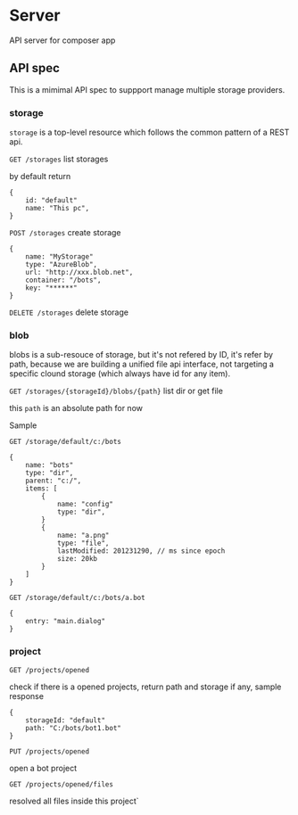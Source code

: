 # Server
API server for composer app

## API spec
This is a mimimal API spec to suppport manage multiple storage providers. 

### storage

`storage` is a top-level resource which follows the common pattern of a REST api. 

`GET /storages` list storages

by default return 
```
{
    id: "default"
    name: "This pc",
}
```

`POST /storages` create storage

```
{
    name: "MyStorage"
    type: "AzureBlob",
    url: "http://xxx.blob.net",
    container: "/bots",
    key: "******"
}
```

`DELETE /storages` delete storage


### blob
blobs is a sub-resouce of storage, but it's not refered by ID, it's refer by path, because we are building a unified file api interface, not targeting a specific clound storage (which always have id for any item).  

`GET /storages/{storageId}/blobs/{path}` list dir or get file

this `path` is an absolute path for now

Sample 
```
GET /storage/default/c:/bots

{
    name: "bots"
    type: "dir",
    parent: "c:/",
    items: [
        {
            name: "config"
            type: "dir",
        }
        {
            name: "a.png"
            type: "file",
            lastModified: 201231290, // ms since epoch
            size: 20kb
        }
    ]
}

GET /storage/default/c:/bots/a.bot 

{
    entry: "main.dialog"
}
```

### project

`GET /projects/opened`

check if there is a opened projects, return path and storage if any, sample response
``` 
{
    storageId: "default"
    path: "C:/bots/bot1.bot"
}
```

`PUT /projects/opened`

open a bot project

`GET /projects/opened/files`

resolved all files inside this project`